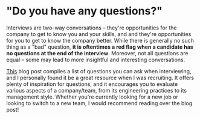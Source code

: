 # "Do you have any questions?"

Interviews are two-way conversations – they're opportunities for the company to get to know you and your skills, and and they're opportunities for you to get to know the company better. While there is generally no such thing as a "bad" question, <b>it is oftentimes a red flag when a candidate has no questions at the end of the interview</b>. Moreover, not all questions are equal – some may lead to more insightful and interesting conversations.

[This](https://jvns.ca/blog/2013/12/30/questions-im-asking-in-interviews/) blog post compiles a list of questions you can ask when interviewing, and I personally found it be a great resource when I was recruiting. It offers plenty of inspiration for questions, and it encourages you to evaluate various aspects of a company/team, from its engineering practices to its management style. Whether you're currently looking for a new job or looking to switch to a new team, I would recommend reading over the blog post!
